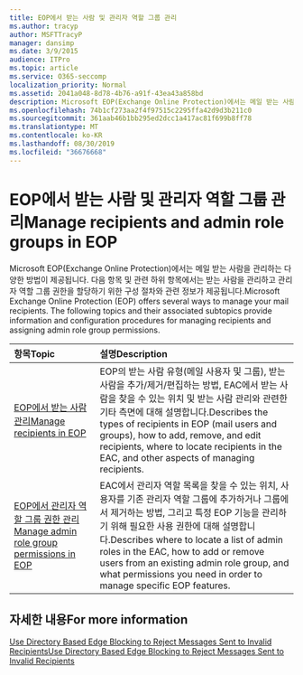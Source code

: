 ```yaml
---
title: EOP에서 받는 사람 및 관리자 역할 그룹 관리
ms.author: tracyp
author: MSFTTracyP
manager: dansimp
ms.date: 3/9/2015
audience: ITPro
ms.topic: article
ms.service: O365-seccomp
localization_priority: Normal
ms.assetid: 2041a048-8d78-4b76-a91f-43ea43a858bd
description: Microsoft EOP(Exchange Online Protection)에서는 메일 받는 사람을 관리하는 다양한 방법이 제공됩니다. 다음 항목 및 관련 하위 항목에서는 받는 사람을 관리하고 관리자 역할 그룹 권한을 할당하기 위한 구성 절차와 관련 정보가 제공됩니다.
ms.openlocfilehash: 74b1cf273aa2f4f97515c2295ffa42d9d3b211c0
ms.sourcegitcommit: 361aab46b1bb295ed2dcc1a417ac81f699b8ff78
ms.translationtype: MT
ms.contentlocale: ko-KR
ms.lasthandoff: 08/30/2019
ms.locfileid: "36676668"
---
```

# <a name="manage-recipients-and-admin-role-groups-in-eop"></a><span data-ttu-id="70024-104">EOP에서 받는 사람 및 관리자 역할 그룹 관리</span><span class="sxs-lookup"><span data-stu-id="70024-104">Manage recipients and admin role groups in EOP</span></span>

<span data-ttu-id="70024-p102">Microsoft EOP(Exchange Online Protection)에서는 메일 받는 사람을 관리하는 다양한 방법이 제공됩니다. 다음 항목 및 관련 하위 항목에서는 받는 사람을 관리하고 관리자 역할 그룹 권한을 할당하기 위한 구성 절차와 관련 정보가 제공됩니다.</span><span class="sxs-lookup"><span data-stu-id="70024-p102">Microsoft Exchange Online Protection (EOP) offers several ways to manage your mail recipients. The following topics and their associated subtopics provide information and configuration procedures for managing recipients and assigning admin role group permissions.</span></span>
  
|<span data-ttu-id="70024-107">**항목**</span><span class="sxs-lookup"><span data-stu-id="70024-107">**Topic**</span></span>|<span data-ttu-id="70024-108">**설명**</span><span class="sxs-lookup"><span data-stu-id="70024-108">**Description**</span></span>|
|:-----|:-----|
|[<span data-ttu-id="70024-109">EOP에서 받는 사람 관리</span><span class="sxs-lookup"><span data-stu-id="70024-109">Manage recipients in EOP</span></span>](manage-recipients-in-eop.md)|<span data-ttu-id="70024-110">EOP의 받는 사람 유형(메일 사용자 및 그룹), 받는 사람을 추가/제거/편집하는 방법, EAC에서 받는 사람을 찾을 수 있는 위치 및 받는 사람 관리와 관련한 기타 측면에 대해 설명합니다.</span><span class="sxs-lookup"><span data-stu-id="70024-110">Describes the types of recipients in EOP (mail users and groups), how to add, remove, and edit recipients, where to locate recipients in the EAC, and other aspects of managing recipients.</span></span>|
|[<span data-ttu-id="70024-111">EOP에서 관리자 역할 그룹 권한 관리</span><span class="sxs-lookup"><span data-stu-id="70024-111">Manage admin role group permissions in EOP</span></span>](manage-admin-role-group-permissions-in-eop.md)|<span data-ttu-id="70024-112">EAC에서 관리자 역할 목록을 찾을 수 있는 위치, 사용자를 기존 관리자 역할 그룹에 추가하거나 그룹에서 제거하는 방법, 그리고 특정 EOP 기능을 관리하기 위해 필요한 사용 권한에 대해 설명합니다.</span><span class="sxs-lookup"><span data-stu-id="70024-112">Describes where to locate a list of admin roles in the EAC, how to add or remove users from an existing admin role group, and what permissions you need in order to manage specific EOP features.</span></span>|

## <a name="for-more-information"></a><span data-ttu-id="70024-113">자세한 내용</span><span class="sxs-lookup"><span data-stu-id="70024-113">For more information</span></span>

[<span data-ttu-id="70024-114">Use Directory Based Edge Blocking to Reject Messages Sent to Invalid Recipients</span><span class="sxs-lookup"><span data-stu-id="70024-114">Use Directory Based Edge Blocking to Reject Messages Sent to Invalid Recipients</span></span>](https://docs.microsoft.com/exchange/mail-flow-best-practices/use-directory-based-edge-blocking)
